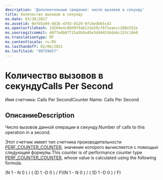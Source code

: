```yaml
---
description: 'Дополнительные сведения: число вызовов в секунду'
title: Количество вызовов в секунду
ms.date: 03/30/2017
ms.assetid: 0efb5a94-d83b-4793-b529-6fcbedb65c43
ms.openlocfilehash: 1d204e4c88d9f9ab113e59c76f1eaecc280e552e
ms.sourcegitcommit: ddf7edb67715a5b9a45e3dd44536dabc153c1de0
ms.translationtype: MT
ms.contentlocale: ru-RU
ms.lasthandoff: 02/06/2021
ms.locfileid: "99759657"
---
```

# <a name="calls-per-second"></a><span data-ttu-id="0cc89-103">Количество вызовов в секунду</span><span class="sxs-lookup"><span data-stu-id="0cc89-103">Calls Per Second</span></span>

<span data-ttu-id="0cc89-104">Имя счетчика: Calls Per Second</span><span class="sxs-lookup"><span data-stu-id="0cc89-104">Counter Name: Calls Per Second</span></span>  
  
## <a name="description"></a><span data-ttu-id="0cc89-105">Описание</span><span class="sxs-lookup"><span data-stu-id="0cc89-105">Description</span></span>  

 <span data-ttu-id="0cc89-106">Число вызовов данной операции в секунду.</span><span class="sxs-lookup"><span data-stu-id="0cc89-106">Number of calls to this operation in a second.</span></span>  
  
 <span data-ttu-id="0cc89-107">Этот счетчик имеет тип счетчика производительности [PERF_COUNTER_COUNTER](/previous-versions/windows/it-pro/windows-server-2003/cc740048(v=ws.10)), значение которого вычисляется с помощью следующей формулы.</span><span class="sxs-lookup"><span data-stu-id="0cc89-107">This counter is of performance counter type [PERF_COUNTER_COUNTER](/previous-versions/windows/it-pro/windows-server-2003/cc740048(v=ws.10)), whose value is calculated using the following formula.</span></span>  
  
 <span data-ttu-id="0cc89-108">(N 1 - N 0 ) / ( (D 1 -D 0 ) / F)</span><span class="sxs-lookup"><span data-stu-id="0cc89-108">(N 1 - N 0 ) / ( (D 1 -D 0 ) / F)</span></span>
